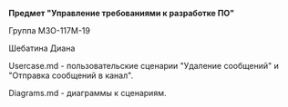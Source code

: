 **Предмет "Управление требованиями к разработке ПО"**

Группа М3О-117М-19

Шебатина Диана


Usercase.md - пользовательские сценарии "Удаление сообщений" и "Отправка сообщений в канал".

Diagrams.md - диаграммы к сценариям.

